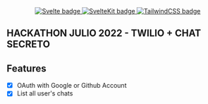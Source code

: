 
<div align="center">
  <a target="_blank" href="https://svelte.dev/">
    <img title="Svelte" alt="Svelte badge" src="https://img.shields.io/badge/Svelte-v3.44.00-orange" />
  </a>
  <a target="_blank" href="https://kit.svelte.dev/">
    <img title="SvelteKit" alt="SvelteKit badge" src="https://img.shields.io/badge/SvelteKit-next-red" />
  </a>
  <a target="_blank" href="https://tailwindcss.com/">
    <img title="TailwindCSS" alt="TailwindCSS badge" src="https://img.shields.io/badge/Tailwind-v3.1.4-blue" />
  </a>
</div>

## HACKATHON JULIO 2022 - TWILIO + CHAT SECRETO

## Features

- [X] OAuth with Google or Github Account
- [X] List all user's chats 